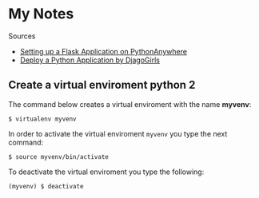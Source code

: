 # My Notes

Sources

- [Setting up a Flask Application on PythonAnywhere](https://help.pythonanywhere.com/pages/Flask/)
- [Deploy a Python Application by DjagoGirls](https://tutorial.djangogirls.org/en/deploy/)


## Create a virtual enviroment python 2


The command below creates a virtual enviroment with the name **myvenv**:
```
$ virtualenv myvenv
```

In order to activate the virtual enviroment ```myvenv``` you type the next command:
```
$ source myvenv/bin/activate
```

To deactivate the virtual enviroment you type the following:
```
(myvenv) $ deactivate
```
